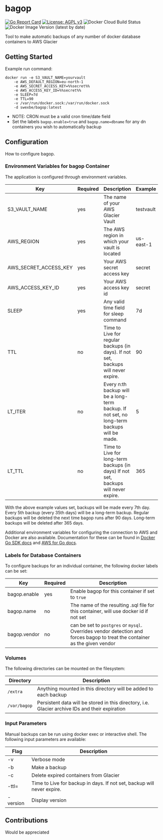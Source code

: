 # bagop

[![Go Report Card](https://goreportcard.com/badge/github.com/swexbe/bagop)](https://goreportcard.com/report/github.com/swexbe/bagop)
[![License: AGPL v3](https://img.shields.io/badge/License-AGPL%20v3-blue.svg)](https://www.gnu.org/licenses/agpl-3.0)
![Docker Cloud Build Status](https://img.shields.io/docker/cloud/build/swexbe/bagop)
![Docker Image Version (latest by date)](https://img.shields.io/docker/v/swexbe/bagop)

Tool to make automatic backups of any number of docker database containers to AWS Glacier

## Getting Started

Example run command:

```
docker run -e S3_VAULT_NAME=yourvault
    -e AWS_DEFAULT_REGION=eu-north-1
    -e AWS_SECRET_ACCESS_KEY=%%secret%%
    -e AWS_ACCESS_KEY_ID=%%secret%%
    -e SLEEP=7d
    -e TTL=90
    -v /var/run/docker.sock:/var/run/docker.sock
    -d swexbe/bagop:latest
```

- NOTE: CRON must be a valid cron time/date field
- Set the labels `bagop.enable=true` and `bagop.name=dbname` for any dn containers you wish to automatically backup

## Configuration

How to configure bagop.

### Environment Variables for bagop Container

The application is configured through environment variables.

| Key                   | Required | Description                                                                                  | Example   |
| --------------------- | -------- | -------------------------------------------------------------------------------------------- | --------- |
| S3_VAULT_NAME         | yes      | The name of your AWS Glacier Vault                                                           | testvault |
| AWS_REGION            | yes      | The AWS region in which your vault is located                                                | us-east-1 |
| AWS_SECRET_ACCESS_KEY | yes      | Your AWS secret access key                                                                   | secret    |
| AWS_ACCESS_KEY_ID     | yes      | Your AWS access key id                                                                       | secret    |
| SLEEP                 | yes      | Any valid time field for sleep command                                                       | 7d        |
| TTL                   | no       | Time to Live for regular backups (in days). If not set, backups will never expire.           | 90        |
| LT_ITER               | no       | Every n:th backup will be a long-term backup. If not set, no long-term backups will be made. | 5         |
| LT_TTL                | no       | Time to Live for long-term backups (in days) If not set, backups will never expire.          | 365       |

With the above example values set, backups will be made every 7th day. Every 5th backup (every 35th days) will be a long-term backup. Regular backups will be deleted the next time bagop runs after 90 days. Long-term backups will be deleted after 365 days.

Additional environment variables for configuring the connection to AWS and Docker are also available. Documentation for these can be found in [Docker Go SDK docs](https://pkg.go.dev/github.com/docker/docker/client#NewEnvClient) and [AWS for Go docs](https://docs.aws.amazon.com/sdk-for-go/v1/developer-guide/configuring-sdk.html).

### Labels for Database Containers

To configure backups for an individual container, the following docker labels can be set:

| Key          | Required | Description                                                                                                                 |
| ------------ | -------- | --------------------------------------------------------------------------------------------------------------------------- |
| bagop.enable | yes      | Enable bagop for this container if set to `true`                                                                            |
| bagop.name   | no       | The name of the resulting .sql file for this container, will use docker id if not set                                       |
| bagop.vendor | no       | can be set to `postgres` or `mysql`. Overrides vendor detection and forces bagop to treat the container as the given vendor |

### Volumes

The following directories can be mounted on the filesystem:

| Directory    | Description                                                                                     |
| ------------ | ----------------------------------------------------------------------------------------------- |
| `/extra`     | Anything mounted in this directory will be added to each backup                                 |
| `/var/bagop` | Persistent data will be stored in this directory, i.e. Glacier archive IDs and their expiration |

### Input Parameters

Manual backups can be run using docker exec or interactive shell. The following input parameters are available:

| Flag | Description |
|----------|------------------------------------------------------------------------|
| -v | Verbose mode |
| -b | Make a backup |
| -c | Delete expired containers from Glacier |
| -ttl= | Time to Live for backup in days. If not set, backup will never expire. |
| -version | Display version |

## Contributions

Would be appreciated
